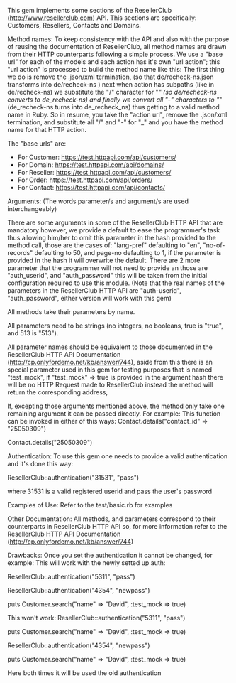 This gem implements some sections of the ResellerClub (http://www.resellerclub.com) API. This sections are specifically: Customers, Resellers, Contacts and Domains.

Method names:
To keep consistency with the API and also with the purpose of reusing the documentation of ResellerClub, all method names are drawn from their HTTP counterparts following a simple process.
 We use a "base url" for each of the models and each action has it's own "url action"; this "url action" is processed to build the method name like this: The first thing we do is remove the .json/xml termination, (so that de/recheck-ns.json transforms into de/recheck-ns ) next when action has subpaths (like in de/recheck-ns) we substitute the "/" character for "_" (so de/recheck-ns converts to de_recheck-ns) and finally we convert all "-" characters to "_" (de_recheck-ns turns into de_recheck_ns) thus getting to a valid method name in Ruby. So in resume, you take the "action url", remove the .json/xml termination, and substitute all "/" and "-" for "_" and you have the method name for that HTTP action.

The "base urls" are:
 - For Customer: https://test.httpapi.com/api/customers/
 - For Domain: https://test.httpapi.com/api/domains/
 - For Reseller: https://test.httpapi.com/api/customers/
 - For Order: https://test.httpapi.com/api/orders/
 - For Contact: https://test.httpapi.com/api/contacts/

Arguments:
(The words parameter/s and argument/s are used interchangeably)

There are some arguments in some of the ResellerClub HTTP API that are mandatory however, we provide a default to ease the programmer's task thus allowing him/her to omit this parameter in the hash provided to the method call, those are the cases of: "lang-pref" defaulting to "en", "no-of-records" defaulting to 50, and page-no defaulting to 1, if the parameter is provided in the hash it will overwrite the default.
There are 2 more parameter that the programmer will not need to provide an those are "auth_userid", and "auth_password" this will be taken from the initial configuration required to use this module. (Note that the real names of the parameters in the ResellerClub HTTP API are "auth-userid", "auth_password", either version will work with this gem)

All methods take their parameters by name.

All parameters need to be strings (no integers, no booleans, true is "true", and 513 is "513").

All parameter names should be equivalent to those documented in the ResellerClub HTTP API Documentation (http://cp.onlyfordemo.net/kb/answer/744), aside from this there is an special parameter used in this gem for testing purposes that is named "test_mock", if "test_mock" => true is provided in the argument hash there will be no HTTP Request made to ResellerClub instead the method will return the corresponding address,

If, excepting those arguments mentioned above, the method only take one remaining argument it can be passed directly. For example:
This function can be invoked in either of this ways:
Contact.details("contact_id" => "25050309")

Contact.details("25050309")

Authentication:
To use this gem one needs to provide a valid authentication and it's done this way:

ResellerClub::authentication("31531", "pass")

where 31531 is a valid registered userid and pass the user's password

Examples of Use:
Refer to the test/basic.rb for examples

Other Documentation:
All methods, and parameters correspond to their counterparts in ResellerClub HTTP API so, for more information refer to the ResellerClub HTTP API Documentation (http://cp.onlyfordemo.net/kb/answer/744)

Drawbacks:
Once you set the authentication it cannot be changed, for example:
This will work with the newly setted up auth:

ResellerClub::authentication("5311", "pass")

ResellerClub::authentication("4354", "newpass")

puts Customer.search("name" => "David", :test_mock => true)

This won't work:
ResellerClub::authentication("5311", "pass")

puts Customer.search("name" => "David", :test_mock => true)

ResellerClub::authentication("4354", "newpass")

puts Customer.search("name" => "David", :test_mock => true)

Here both times it will be used the old authentication
